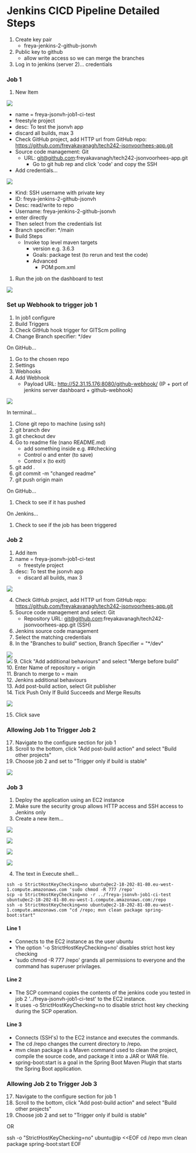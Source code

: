 # Jenkins CICD Pipeline Detailed Steps

1. Create key pair
   - freya-jenkins-2-github-jsonvh
2. Public key to github
   - allow write access so we can merge the branches
3. Log in to jenkins (server 2)... credentials

### Job 1

1. New Item
   
![](../ReadMeImages/creatingajob.png)

   - name = freya-jsonvh-job1-ci-test
   - freestyle project
   - desc: To test the jsonvh app
   - discard all builds, max 3
   - Check GitHub project, add HTTP url from GitHub repo: https://github.com/freyakavanagh/tech242-jsonvoorhees-app.git
   - Source code management: Git
      - URL: git@github.com:freyakavanagh/tech242-jsonvoorhees-app.git
         - Go to git hub rep and click 'code' and copy the SSH
   - Add credentials...

![](../ReadMeImages/jenkins-credentials.png)

   - Kind: SSH username with private key
   - ID: freya-jenkins-2-github-jsonvh
   - Desc: read/write to repo
   - Username: freya-jenkins-2-github-jsonvh
   - enter directly
   - Then select from the credentials list
   - Branch specifier: */main
   - Build Steps
      - Invoke top level maven targets
         - version e.g. 3.6.3
         - Goals: package test (to rerun and test the code)
          - Advanced
            - POM:pom.xml
1. Run the job on the dashboard to test

![](../ReadMeImages/jenkins.png)

### Set up Webhook to trigger job 1

1. In job1 configure
2. Build Triggers
3. Check GitHub hook trigger for GITScm polling
4. Change Branch specifier: */dev

On GitHub...

1. Go to the chosen repo
2. Settings
3. Webhooks
4. Add Webhook
   - Payload URL: http://52.31.15.176:8080/github-webhook/ (IP + port of jenkins server dashboard + github-webhook) 

![](../ReadMeImages/github-webhook.png)

In terminal...

1. Clone git repo to machine (using ssh)
2. git branch dev
3. git checkout dev
4. Go to readme file (nano README.md)
   - add something inside e.g. ##checking 
   - Control o and enter (to save)
   - Control x (to exit)
5.  git add .
6.  git commit -m "changed readme"
7.  git push origin main

On GitHub...

1. Check to see if it has pushed

On Jenkins...

1. Check to see if the job has been triggered

### Job 2

1. Add item <br>
2. name = freya-jsonvh-job1-ci-test<br>
   - freestyle project<br>
3. desc: To test the jsonvh app<br>
   - discard all builds, max 3
  
![](../ReadMeImages/job2part1.png)



4. Check GitHub project, add HTTP url from GitHub repo: https://github.com/freyakavanagh/tech242-jsonvoorhees-app.git<br>
5. Source code management and select: Git<br>
   -  Repository URL: git@github.com:freyakavanagh/tech242-jsonvoorhees-app.git (SSH)<br>
6. Jenkins source code management<br>
7. Select the matching credentials <br>
8. In the "Branches to build" section, Branch Specifier = "*/dev"
   
![](../ReadMeImages/job2part2.png)   
![](../ReadMeImages/job2part3.png)
9.  Click "Add additional behaviours" and select "Merge before build"<br>
10. Enter Name of repository = origin<br>
11. Branch to merge to = main<br>
12. Jenkins additional behaviours<br>
13. Add post-build action, select Git publisher<br>
14. Tick Push Only If Build Succeeds and Merge Results

![](../ReadMeImages/job2part4.png)

15. Click save

### Allowing Job 1 to Trigger Job 2

17. Navigate to the configure section for job 1<br>
18. Scroll to the bottom, click "Add post-build action" and select "Build other projects"<br>
19. Choose job 2 and set to "Trigger only if build is stable"

![](../ReadMeImages/triggerajob.png)


### Job 3

1. Deploy the application using an EC2 instance
2. Make sure the security group allows HTTP access and SSH access to Jenkins only
3. Create a new item...
   
![](../ReadMeImages/job3part1.png)

![](../ReadMeImages/job3part2.png)

![](../ReadMeImages/job3part3.png)

![](../ReadMeImages/job3part4.png)

4. The text in Execute shell...

```
ssh -o StrictHostKeyChecking=no ubuntu@ec2-18-202-81-80.eu-west-1.compute.amazonaws.com 'sudo chmod -R 777 /repo'
scp -o StrictHostKeyChecking=no -r ../freya-jsonvh-job1-ci-test ubuntu@ec2-18-202-81-80.eu-west-1.compute.amazonaws.com:/repo
ssh -o StrictHostKeyChecking=no ubuntu@ec2-18-202-81-80.eu-west-1.compute.amazonaws.com "cd /repo; mvn clean package spring-boot:start"
```

#### Line 1 

- Connects to the EC2 instance as the user ubuntu
- Yhe option '-o StrictHostKeyChecking=no' disables strict host key checking
- 'sudo chmod -R 777 /repo' grands all permissions to everyone and the command has superuser privilages.


#### Line 2

- The SCP command copies the contents of the jenkins code you tested in job 2 '../freya-jsonvh-job1-ci-test' to the EC2 instance.
- It uses -o StrictHostKeyChecking=no to disable strict host key checking during the SCP operation.


#### Line 3

- Connects (SSH's) to the EC2 instance and executes the commands.
- The cd /repo changes the current directory to /repo.
- mvn clean package is a Maven command used to clean the project, compile the source code, and package it into a JAR or WAR file.
- spring-boot:start is a goal in the Spring Boot Maven Plugin that starts the Spring Boot application.

### Allowing Job 2 to Trigger Job 3

17. Navigate to the configure section for job 1<br>
18. Scroll to the bottom, click "Add post-build action" and select "Build other projects"<br>
19. Choose job 2 and set to "Trigger only if build is stable"

OR

ssh -o "StrictHostKeyChecking=no" ubuntu@ip <<EOF
cd /repo
mvn clean package spring-boot:start 
 EOF